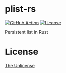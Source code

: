 # plist-rs

[![GitHub Action](https://img.shields.io/github/workflow/status/raviqqe/plist-rs/test?style=flat-square)](https://github.com/raviqqe/plist-rs/actions?query=workflow%3Atest)
[![License](https://img.shields.io/github/license/raviqqe/plist-rs.svg?style=flat-square)](https://opensource.org/licenses/MIT)

Persistent list in Rust

# License

[The Unlicense](UNLICENSE)
